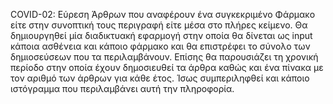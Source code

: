 COVID-02: Εύρεση Άρθρων που αναφέρουν ένα συγκεκριμένο Φάρμακο είτε στην συνοπτική τους περιγραφή είτε μέσα στο πλήρες κείμενο. 
Θα δημιουργηθεί μία διαδικτυακή εφαρμογή στην οποία θα δίνεται ως input κάποια ασθένεια και κάποιο φάρμακο και θα επιστρέφει το σύνολο των δημιοσεύσεων που τα περιλαμβάνουν. Επίσης θα παρουσιάζει τη χρονική περίοδο στην οποία έχουν δημοσιευθεί τα άρθρα καθώς και ένα πίνακα με τον αριθμό των άρθρων για κάθε έτος. Ίσως συμπεριληφθεί και κάποιο ιστόγραμμα που περιλαμβάνει αυτή την πληροφορία.
